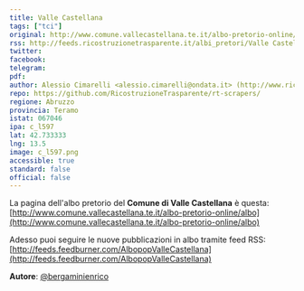 ```yaml
---
title: Valle Castellana
tags: ["tci"]
original: http://www.comune.vallecastellana.te.it/albo-pretorio-online/albo
rss: http://feeds.ricostruzionetrasparente.it/albi_pretori/Valle Castellana_feed.xml
twitter: 
facebook: 
telegram: 
pdf: 
author: Alessio Cimarelli <alessio.cimarelli@ondata.it> (http://www.ricostruzionetrasparente.it)
repo: https://github.com/RicostruzioneTrasparente/rt-scrapers/
regione: Abruzzo
provincia: Teramo
istat: 067046
ipa: c_l597
lat: 42.733333
lng: 13.5
image: c_l597.png
accessible: true
standard: false
official: false
---
```


La pagina dell'albo pretorio del **Comune di Valle Castellana** è questa: [http://www.comune.vallecastellana.te.it/albo-pretorio-online/albo](http://www.comune.vallecastellana.te.it/albo-pretorio-online/albo)

Adesso puoi seguire le nuove pubblicazioni in albo tramite feed RSS: [http://feeds.feedburner.com/AlbopopValleCastellana](http://feeds.feedburner.com/AlbopopValleCastellana)


**Autore**: [@bergaminienrico](https://twitter.com/bergaminienrico)

